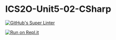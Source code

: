 # ICS2O-Unit5-02-CSharp

[![GitHub's Super Linter](https://github.com/zaida-hammel/ICS2O-Unit5-02-CSharp/workflows/GitHub's%20Super%20Linter/badge.svg)](https://github.com/zaida-hammel1/ICS2O-Unit5-02-CSharp/actions)

[![Run on Repl.it](https://repl.it/badge/github/zaida-hammel/ICS2O-Unit5-02-CSharp)](https://repl.it/github/zaida-hammel/ICS2O-Unit5-02-CSharp)
